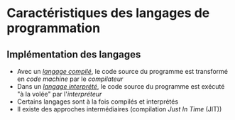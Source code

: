 # Caractéristiques des langages de programmation

## Implémentation des langages
- Avec un [*langage compilé*](https://en.wikipedia.org/wiki/Compiled_language), le code source du programme est transformé en *code machine* par le _compilateur_
- Dans un [*langage interprété*](https://en.wikipedia.org/wiki/Interpreted_language), le code source du programme est exécuté "à la volée" par l'_interpréteur_
- Certains langages sont à la fois compilés et interprétés
- Il existe des approches intermédiaires (compilation *Just In Time* (JIT))

